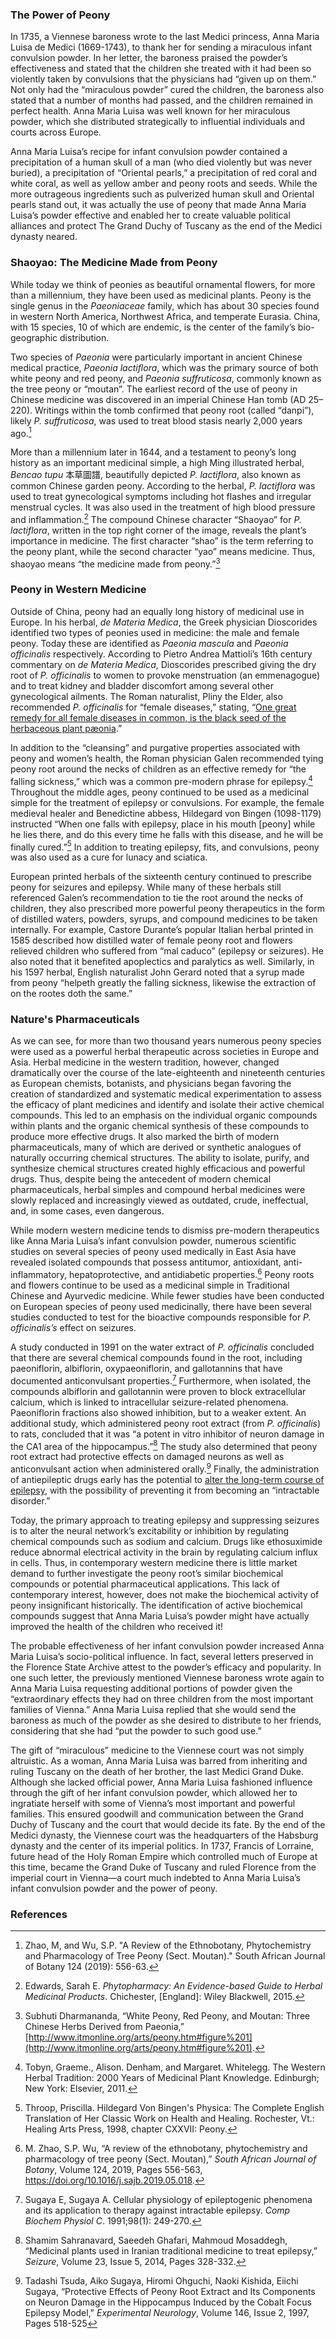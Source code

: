 
<var data-essay
	title="Peony: From an Ancient Cure to an Early Modern Tool of Statecraft"
	data-banner="https://iiif.wellcomecollection.org/image/B0009092.jpg/full/2048%2C/0/default.jpg"
	data-layout="vtl"
	data-num-maps="4"
	data-num-images="10"
	data-num-specimens="16"
	data-num-primary-sources="4"
	data-author="Ashley Buchanan, PhD and Kyra Krakos, PhD"></var>

<var title="epilepsy" id="Q41571" data-aliases="mal caduco"></var>
<var title="precipitation" id="Q113796"></var>
<var title="Medici Dynasty" id="Q170022"></var>
<var title="Paeoniaceae" id="Q3360397"></var>

<param ve-component 
       name="d3plus-network"
       src="/components/D3PlusNetwork.vue"
       selectors="tag:d3plus-network"
       icon="fa-sitemap"
       label="D3plus Network"
       dependencies="https://d3plus.org/js/d3plus-network.v0.6.full.min.js">

### The Power of Peony
In 1735, a Viennese baroness wrote to the last Medici princess, <span id="Q233181">Anna Maria Luisa de Medici (1669-1743)</span>,  to thank her for sending a miraculous infant convulsion powder. In her letter, the baroness praised the powder’s effectiveness and stated that the children she treated with it had been so violently taken by convulsions that the physicians had “given up on them.” Not only had the “miraculous powder” cured the children, the baroness also stated that a number of months had passed, and the children remained in perfect health. Anna Maria Luisa was well known for her miraculous powder, which she distributed strategically to influential individuals and courts across Europe. 
<param ve-d3plus-network url="https://raw.githubusercontent.com/buchanana01/PH_Test/master/network.json">

Anna Maria Luisa’s recipe for infant convulsion powder contained a precipitation of a human skull of a man (who died violently but was never buried), a precipitation of “Oriental pearls,” a precipitation of red coral and white coral, as well as yellow amber and peony roots and seeds. While the more outrageous ingredients such as pulverized human skull and Oriental pearls stand out, it was actually the use of peony that made Anna Maria Luisa’s powder effective and enabled her to create valuable political alliances and protect <span id="Q154849">The Grand Duchy of Tuscany</span> as the end of the Medici dynasty neared. 
<var title="Peaonia" id="Q147105" data-aliases="peony"></var>
<var data-primary="image"></var>
<var data-image
     data-fit="cover"
     data-title="Infant Convulsion Powder Recipe"
     data-url="https://github.com/JSTOR-Labs/plant-humanities/blob/master/images/IMG_1325.JPG"></var>

### Shaoyao: The Medicine Made from Peony
While today we think of peonies as beautiful ornamental flowers, for more than a millennium, they have been used as medicinal plants. Peony is the single genus in the _Paeoniaceae_ family, which has about 30 species found in western North America, Northwest Africa, and temperate Eurasia. China, with 15 species, 10 of which are endemic, is the center of the family’s bio-geographic distribution.
<param ve-map center="32.262084, 64.391554" zoom="2.5">
<param ve-map-layer geojson url="geojson/peony.json" title="Peony Distribution" active> 

Two species of _Paeonia_ were particularly important in ancient Chinese medical practice, <span id="Q163076">_Paeonia lactiflora_</span>, which was the primary source of both white peony and red peony, and <span id="Q163018">_Paeonia suffruticosa_</span>, commonly known as the tree peony or “moutan”. The earliest record of the use of peony in Chinese medicine was discovered in an imperial Chinese Han tomb (AD 25–220). Writings within the tomb confirmed that peony root (called “danpi”), likely _P._ _suffruticosa_, was used to treat blood stasis nearly 2,000 years ago.[^1]
<param ve-plant-specimen eid="Q163076" max="1">
<param ve-plant-specimen eid="Q163018" max="1">

More than a millennium later in 1644, and a testament to peony’s long history as an important medicinal simple, a high <span id="Q9903">Ming</span> illustrated <span id="Q6165948">herbal</span>, _Bencao tupu_ 本草圖譜, beautifully depicted _P. lactiflora_, also known as common Chinese garden peony. According to the herbal, _P. lactiflora_ was used to treat gynecological symptoms including hot flashes and irregular menstrual cycles. It was also used in the treatment of high blood pressure and inflammation.[^2] The compound Chinese character “Shaoyao” for _P. lactiflora_, written in the top right corner of the image, reveals the plant’s importance in medicine. The first character “shao” is the term referring to the peony plant, while the second character “yao” means medicine. Thus, shaoyao means “the medicine made from peony.”[^3]
<param ve-storiiies id="6a1do">

### Peony in Western Medicine
Outside of China, peony had an equally long history of medicinal use in Europe. In his herbal, <span id="Q3704131">_de Materia Medica_</span>, the Greek physician <span id="Q297776">Dioscorides</span> identified two types of peonies used in medicine: the male and female peony. Today these are identified as <span id="Q161482">_Paeonia mascula_</span> and <span id="Q159738">_Paeonia officinalis_</span> respectively. According to <span id="Q457191">Pietro Andrea Mattioli’s</span> 16th century commentary on _de Materia Medica_, Dioscorides prescribed giving the dry root of _P. officinalis_ to women to provoke menstruation (an <span id="Q2602077">emmenagogue</span>) and to treat kidney and bladder discomfort among several other gynecological ailments. The Roman naturalist, <span id="Q82778">Pliny the Elder</span>, also recommended _P. officinalis_ for “female diseases,” stating, “[One great remedy for all female diseases in common, is the black seed of the herbaceous plant pæonia](http://www.perseus.tufts.edu/hopper/text?doc=urn:cts:latinLit:phi0978.phi001.perseus-eng1:26.90).”  
<var data-primary="image"></var>
<var data-image
     data-fit="cover"
     data-attribute="Mattioli, i discorsi, pg. 964"
     data-url="https://www.biodiversitylibrary.org/pageimage/51722142"></var>
<var data-primary="image"></var>
<var data-image
     data-fit="cover"
     data-attribute="Mattioli, i discorsi, pg. 965"
     data-url="https://www.biodiversitylibrary.org/pageimage/51722143"></var>

In addition to the “cleansing” and purgative properties associated with peony and women’s health, the Roman physician <span id="Q8778">Galen</span> recommended tying peony root around the necks of children as an effective remedy for “the falling sickness,” which was a common pre-modern phrase for <span id="Q41571">epilepsy</span>.[^4] Throughout the middle ages, peony continued to be used as a medicinal simple for the treatment of epilepsy or convulsions. For example, the female medieval healer and Benedictine abbess, <span id="Q70991">Hildegard von Bingen (1098-1179)</span> instructed “When one falls with epilepsy, place in his mouth [peony] while he lies there, and do this every time he falls with this disease, and he will be finally cured.”[^5] In addition to treating epilepsy, fits, and convulsions, peony was also used as <span data-click-image-zoomto="0,1,936,862">a cure for lunacy and sciatica</span>. 
<var data-primary="image"></var>
<var data-image
     data-fit="fit"
     data-title="Curing lunacy with spring of peony and sciatica with peony root"
     data-attribute="Medical illustrations in medieval manuscripts by Loren MacKinney, Wellcome Library"
     data-url="https://upload.wikimedia.org/wikipedia/commons/7/76/Peony%3B_cure_for_lunacy_and_sciatica._Wellcome_L0004780.jpg"></var>

<span id="Q6165948">European printed herbals</span> of the sixteenth century continued to prescribe peony for seizures and epilepsy. While many of these herbals still referenced Galen’s recommendation to tie the root around the necks of children, they also prescribed more powerful peony therapeutics in the form of distilled waters, powders, syrups, and compound medicines to be taken internally. For example, <span id="Q205031">Castore Durante’s</span> popular Italian herbal printed in 1585 described how distilled water of female peony root and flowers relieved children who suffered from “mal caduco” (epilepsy or seizures). He also noted that it benefited apoplectics and paralytics as well. Similarly, in his 1597 herbal, English naturalist <span id="Q1333338">John Gerard</span> noted that a syrup made from peony “helpeth greatly the falling sickness, likewise the extraction of on the rootes doth the same.”
<var data-primary="image"></var>
<var data-image
     data-fit="cover"
     data-attribute="Durante, pg. 341"
     data-url="https://www.biodiversitylibrary.org/pageimage/49828851"></var>
<var data-primary="image"></var>
<var data-image
     data-fit="cover"
     data-attribute="Gerard, pg. 980"
     data-url="https://www.biodiversitylibrary.org/pageimage/51906362"></var>

### Nature's Pharmaceuticals
As we can see, for more than two thousand years numerous peony species were used as a powerful herbal therapeutic across societies in Europe and Asia. <span id="Q861699">Herbal medicine</span> in the western tradition, however, changed dramatically over the course of the late-eighteenth and nineteenth centuries as European chemists, botanists, and physicians began favoring the creation of <span id="Q7806442">standardized and systematic medical experimentation</span> to assess the efficacy of plant medicines and identify and isolate their active chemical compounds. This led to an emphasis on the individual organic compounds within plants and the organic chemical synthesis of these compounds to produce more effective drugs. It also marked the birth of modern pharmaceuticals, many of which are derived or synthetic analogues of naturally occurring chemical structures. The ability to isolate, purify, and synthesize chemical structures created <span id="Q507443">highly efficacious and powerful drugs</span>. Thus, despite being the antecedent of modern chemical pharmaceuticals, herbal simples and compound herbal medicines were slowly replaced and increasingly viewed as outdated, crude, ineffectual, and, in some cases, even dangerous.
<var data-primary="image"></var>
<var data-image
     data-fit="cover"
     data-url="https://raw.githubusercontent.com/JSTOR-Labs/plant-humanities/master/images/Papaver%20somniferum.jpg"></var>

While modern western medicine tends to dismiss pre-modern therapeutics like Anna Maria Luisa’s infant convulsion powder, numerous scientific studies on several species of peony used medically in East Asia have revealed isolated compounds that possess antitumor, antioxidant, anti-inflammatory, hepatoprotective, and antidiabetic properties.[^6] Peony roots and flowers continue to be used as a medicinal simple in <span id="Q261503">Traditional Chinese</span> and <span id="Q132325">Ayurvedic</span> medicine. While fewer studies have been conducted on European species of peony used medicinally, there have been several studies conducted to test for the bioactive compounds responsible for _P. officinalis’s_ effect on seizures.
<var data-primary="image"></var>
<var data-image
     data-fit="contain"
     data-attribute="He DY, Dai SM. Anti-inflammatory and immunomodulatory effects of paeonia lactiflora pall., a traditional chinese herbal medicine. _Front Pharmacol_. 2011;2:10. Published 2011 Feb 25. doi:10.3389/fphar.2011.00010"
     data-url="https://raw.githubusercontent.com/JSTOR-Labs/plant-humanities/master/images/fphar-02-00010-g001.jpg"></var>

A study conducted in 1991 on the water extract of _P. officinalis_ concluded that there are several chemical compounds found in the root, including <span id="Q7124104">paeoniflorin</span>, albiflorin, oxypaeoniflorin, and gallotannins that have documented anticonvulsant properties.[^7] Furthermore, when isolated, the compounds albiflorin and gallotannin were proven to block extracellular calcium, which is linked to intracellular seizure-related phenomena. Paeoniflorin fractions also showed inhibition, but to a weaker extent. An additional study, which administered peony root extract (from _P. officinalis_) to rats, concluded that it was “a potent in vitro inhibitor of neuron damage in the CA1 area of the hippocampus.”[^8] The study also determined that peony root extract had protective effects on damaged neurons as well as anticonvulsant action when administered orally.[^9] Finally, the administration of antiepileptic drugs early has the potential to [alter the long-term course of epilepsy](https://www.jstor.org/stable/29726099), with the possibility of preventing it from becoming an “intractable disorder.”
<var data-primary="image"></var>
<var data-image
     data-fit="contain"
     data-title="Chemical structures of main components in total glucosides of peony."
     data-attribute="He DY, Dai SM. Anti-inflammatory and immunomodulatory effects of paeonia lactiflora pall., a traditional chinese herbal medicine. _Front Pharmacol_. 2011;2:10. Published 2011 Feb 25. doi:10.3389/fphar.2011.00010"
     data-url="https://raw.githubusercontent.com/JSTOR-Labs/plant-humanities/master/images/fphar-02-00010-g002.jpg"></var>

Today, the primary approach to treating epilepsy and suppressing seizures is to alter the neural network’s excitability or inhibition by regulating chemical compounds such as sodium and calcium. Drugs like <span id="Q421567">ethosuximide</span> reduce abnormal electrical activity in the brain by regulating calcium influx in cells. Thus, in contemporary western medicine there is little market demand to further investigate the peony root’s similar biochemical compounds or potential pharmaceutical applications. This lack of contemporary interest, however, does not make the biochemical activity of peony insignificant historically. The identification of active biochemical compounds suggest that Anna Maria Luisa’s powder might have actually improved the health of the children who received it! 
<var data-primary="image"></var>
<var data-image
     data-fit="contain"
     data-title="Treating diseased brain cells with calcium channel blockers"
     data-attribute="University of Bristol"
     data-url="https://scx2.b-cdn.net/gfx/news/2019/calciumchann.jpg"></var>

The probable effectiveness of her infant convulsion powder increased Anna Maria Luisa’s socio-political influence. In fact, several letters preserved in the Florence State Archive attest to the powder’s efficacy and popularity. In one such letter, the previously mentioned Viennese baroness wrote again to Anna Maria Luisa requesting additional portions of powder given the “extraordinary effects they had on three children from the most important families of Vienna.” Anna Maria Luisa replied that she would send the baroness as much of the powder as she desired to distribute to her friends, considering that she had “put the powder to such good use.” 
<param ve-map center="45.979862, 13.326316" zoom="3">
<param ve-map-layer geojson url="geojson/AML_distribution.json" title="Distribution of Anna Maria Luisa's Infant Convulsion Powder" active> 

The gift of “miraculous” medicine to the Viennese court was not simply altruistic. As a woman, Anna Maria Luisa was barred from inheriting and ruling Tuscany on the death of her brother, the <span id="Q256580">last Medici Grand Duke</span>. Although she lacked official power, Anna Maria Luisa fashioned influence through the gift of her infant convulsion powder, which allowed her to ingratiate herself with some of Vienna’s most important and powerful families. This ensured goodwill and communication between the Grand Duchy of Tuscany and the court that would decide its fate. By the end of the Medici dynasty, the Viennese court was the headquarters of the  <span id="Q256580">Habsburg dynasty</span> and the center of its imperial politics. In 1737, <span id="Q151075">Francis of Lorraine</span>, future head of the <span id="Q12548">Holy Roman Empire</span> which controlled much of Europe at this time, became the Grand Duke of Tuscany and ruled Florence from the imperial court in Vienna—a court much indebted to Anna Maria Luisa’s infant convulsion powder and the power of peony.
<var data-primary="image"></var>
<var data-image
     data-fit="contain"
     data-title=""
     data-url="https://raw.githubusercontent.com/JSTOR-Labs/plant-humanities/master/images/Black%20and%20White%20Simple%20Corporate%20Family%20Tree.jpg"></var>

### References 
[^1]: Zhao, M, and Wu, S.P. "A Review of the Ethnobotany, Phytochemistry and Pharmacology of Tree Peony (Sect. Moutan)." South African Journal of Botany 124 (2019): 556-63.

[^2]: Edwards, Sarah E. _Phytopharmacy: An Evidence-based Guide to Herbal Medicinal Products_. Chichester, [England]: Wiley Blackwell, 2015.

 [^3]: Subhuti Dharmananda, “White Peony, Red Peony, and Moutan: Three Chinese Herbs Derived from Paeonia,” [http://www.itmonline.org/arts/peony.htm#figure%201](http://www.itmonline.org/arts/peony.htm#figure%201).

[^4]: Tobyn, Graeme., Alison. Denham, and Margaret. Whitelegg. The Western Herbal Tradition: 2000 Years of Medicinal Plant Knowledge. Edinburgh; New York: Elsevier, 2011.

[^5]: Throop, Priscilla. Hildegard Von Bingen's Physica: The Complete English Translation of Her Classic Work on Health and Healing. Rochester, Vt.: Healing Arts Press, 1998, chapter CXXVII: Peony.

[^6]: M. Zhao, S.P. Wu, “A review of the ethnobotany, phytochemistry and pharmacology of tree peony (Sect. Moutan),” _South African Journal of Botany_, Volume 124, 2019, Pages 556-563, https://doi.org/10.1016/j.sajb.2019.05.018.

[^7]: Sugaya E, Sugaya A. Cellular physiology of epileptogenic phenomena and its application to therapy against intractable epilepsy. _Comp Biochem Physiol C_. 1991;98(1): 249-270.

[^8]: Shamim Sahranavard, Saeedeh Ghafari, Mahmoud Mosaddegh, “Medicinal plants used in Iranian traditional medicine to treat epilepsy,” _Seizure_, Volume 23, Issue 5, 2014, Pages 328-332.

[^9]: Tadashi Tsuda, Aiko Sugaya, Hiromi Ohguchi, Naoki Kishida, Eiichi Sugaya, “Protective Effects of Peony Root Extract and Its Components on Neuron Damage in the Hippocampus Induced by the Cobalt Focus Epilepsy Model," _Experimental Neurology_, Volume 146, Issue 2, 1997, Pages 518-525

<!--stackedit_data:
eyJoaXN0b3J5IjpbNjA2Mjc2MDc1LDkwMjk1NDA2NSwtMTM5Nj
k5MDk3MSwtMTI5NzgxMjkyLC0xMjUyODk2ODg1LDI4NzA3NjM3
OCwtMTg3NjkzMzA4MSwzMjQ4Nzk3MDEsLTEwNzc2OTM0NjFdfQ
==
-->